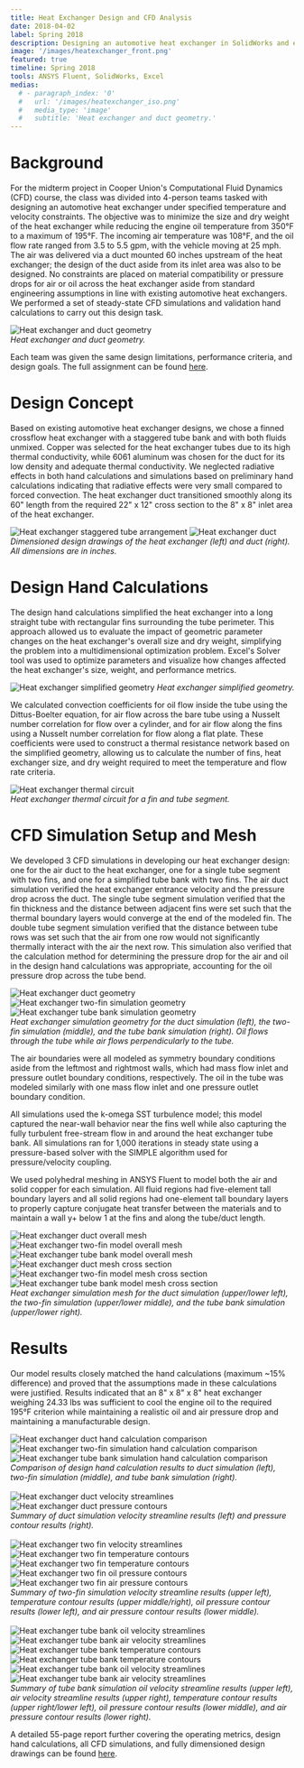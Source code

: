 ```yaml
---
title: Heat Exchanger Design and CFD Analysis
date: 2018-04-02
label: Spring 2018
description: Designing an automotive heat exchanger in SolidWorks and evaluating its performance with a steady-state CFD analysis in ANSYS Fluent
image: '/images/heatexchanger_front.png'
featured: true
timeline: Spring 2018
tools: ANSYS Fluent, SolidWorks, Excel
medias:
  # - paragraph_index: '0'
  #   url: '/images/heatexchanger_iso.png'
  #   media_type: 'image'
  #   subtitle: 'Heat exchanger and duct geometry.'
---
```

# Background

For the midterm project in Cooper Union's Computational Fluid Dynamics (CFD) course, the class was divided into 4-person teams tasked with designing an automotive heat exchanger under specified temperature and velocity constraints. The objective was to minimize the size and dry weight of the heat exchanger while reducing the engine oil temperature from 350°F to a maximum of 195°F. The incoming air temperature was 108°F, and the oil flow rate ranged from 3.5 to 5.5 gpm, with the vehicle moving at 25 mph. The air was delivered via a duct mounted 60 inches upstream of the heat exchanger; the design of the duct aside from its inlet area was also to be designed. No constraints are placed on material compatibility or pressure drops for air or oil across the heat exchanger aside from standard engineering assumptions in line with existing automotive heat exchangers. We performed a set of steady-state CFD simulations and validation hand calculations to carry out this design task.

<div class="gallery-box">
  <div class="gallery_two">
    <img src="/images/heatexchanger_iso.png" loading="lazy" alt="Heat exchanger and duct geometry">
  </div>
  <em>Heat exchanger and duct geometry.</em>
</div>

Each team was given the same design limitations, performance criteria, and design goals. The full assignment can be found <a href="{{ '/pdfs/ME407_Midterm_Spring_2018.pdf' | relative_url }}" target="_blank">here</a>.

# Design Concept

Based on existing automotive heat exchanger designs, we chose a finned crossflow heat exchanger with a staggered tube bank and with both fluids unmixed. Copper was selected for the heat exchanger tubes due to its high thermal conductivity, while 6061 aluminum was chosen for the duct for its low density and adequate thermal conductivity. We neglected radiative effects in both hand calculations and simulations based on preliminary hand calculations indicating that radiative effects were very small compared to forced convection. The heat exchanger duct transitioned smoothly along its 60" length from the required 22" x 12" cross section to the 8" x 8" inlet area of the heat exchanger.

<div class="gallery-box">
  <div class="gallery_two">
    <img src="/images/heatexchanger_drawing1.png" loading="lazy" alt="Heat exchanger staggered tube arrangement">
    <img src="/images/heatexchanger_drawing2.png" loading="lazy" alt="Heat exchanger duct">
  </div>
  <em>Dimensioned design drawings of the heat exchanger (left) and duct (right). All dimensions are in inches.</em>
</div>

# Design Hand Calculations

The design hand calculations simplified the heat exchanger into a long straight tube with rectangular fins surrounding the tube perimeter. This approach allowed us to evaluate the impact of geometric parameter changes on the heat exchanger's overall size and dry weight, simplifying the problem into a multidimensional optimization problem. Excel's Solver tool was used to optimize parameters and visualize how changes affected the heat exchanger's size, weight, and performance metrics.

![Heat exchanger simplified geometry](/images/heatexchanger_geometry.png)
*Heat exchanger simplified geometry.*

We calculated convection coefficients for oil flow inside the tube using the Dittus-Boelter equation, for air flow across the bare tube using a Nusselt number correlation for flow over a cylinder, and for air flow along the fins using a Nusselt number correlation for flow along a flat plate. These coefficients were used to construct a thermal resistance network based on the simplified geometry, allowing us to calculate the number of fins, heat exchanger size, and dry weight required to meet the temperature and flow rate criteria.

<div class="gallery-box">
  <div class="gallery_two">
    <img src="/images/heatexchanger_thermal_circuit.png" loading="lazy" alt="Heat exchanger thermal circuit">
  </div>
  <em>Heat exchanger thermal circuit for a fin and tube segment.</em>
</div>

# CFD Simulation Setup and Mesh

We developed 3 CFD simulations in developing our heat exchanger design: one for the air duct to the heat exchanger, one for a single tube segment with two fins, and one for a simplified tube bank with two fins. The air duct simulation verified the heat exchanger entrance velocity and the pressure drop across the duct. The single tube segment simulation verified that the fin thickness and the distance between adjacent fins were set such that the thermal boundary layers would converge at the end of the modeled fin. The double tube segment simulation verified that the distance between tube rows was set such that the air from one row would not significantly thermally interact with the air the next row. This simulation also verified that the calculation method for determining the pressure drop for the air and oil in the design hand calculations was appropriate, accounting for the oil pressure drop across the tube bend. 

<div class="gallery-box">
  <div class="gallery_three">
    <img src="/images/heatexchanger_duct.png" loading="lazy" alt="Heat exchanger duct geometry">
    <img src="/images/heatexchanger_twofin.png" loading="lazy" alt="Heat exchanger two-fin simulation geometry">
    <img src="/images/heatexchanger_twotube.png" loading="lazy" alt="Heat exchanger tube bank simulation geometry">
  </div>
  <em>Heat exchanger simulation geometry for the duct simulation (left), the two-fin simulation (middle), and the tube bank simulation (right). Oil flows through the tube while air flows perpendicularly to the tube.</em>
</div>

The air boundaries were all modeled as symmetry boundary conditions aside from the leftmost and rightmost walls, which had mass flow inlet and pressure outlet boundary conditions, respectively. The oil in the tube was modeled similarly with one mass flow inlet and one pressure outlet boundary condition.

All simulations used the k-omega SST turbulence model; this model captured the near-wall behavior near the fins well while also capturing the fully turbulent free-stream flow in and around the heat exchanger tube bank. All simulations ran for 1,000 iterations in steady state using a pressure-based solver with the SIMPLE algorithm used for pressure/velocity coupling.

We used polyhedral meshing in ANSYS Fluent to model both the air and solid copper for each simulation. All fluid regions had five-element tall boundary layers and all solid regions had one-element tall boundary layers to properly capture conjugate heat transfer between the materials and to maintain a wall y+ below 1 at the fins and along the tube/duct length.

<div class="gallery-box">
  <div class="gallery_three">
    <img src="/images/heatexchanger_duct_mesh1.png" loading="lazy" alt="Heat exchanger duct overall mesh">
    <img src="/images/heatexchanger_twofin_mesh1.png" loading="lazy" alt="Heat exchanger two-fin model overall mesh">
    <img src="/images/heatexchanger_twotube_mesh1.png" loading="lazy" alt="Heat exchanger tube bank model overall mesh">
    <img src="/images/heatexchanger_duct_mesh2.png" loading="lazy" alt="Heat exchanger duct mesh cross section">
    <img src="/images/heatexchanger_twofin_mesh2.png" loading="lazy" alt="Heat exchanger two-fin model mesh cross section">
    <img src="/images/heatexchanger_twotube_mesh2.png" loading="lazy" alt="Heat exchanger tube bank model mesh cross section">
  </div>
  <em>Heat exchanger simulation mesh for the duct simulation (upper/lower left), the two-fin simulation (upper/lower middle), and the tube bank simulation (upper/lower right).</em>
</div>

# Results

Our model results closely matched the hand calculations (maximum ~15% difference) and proved that the assumptions made in these calculations were justified. Results indicated that an 8" x 8" x 8" heat exchanger weighing 24.33 lbs was sufficient to cool the engine oil to the required 195°F criterion while maintaining a realistic oil and air pressure drop and maintaining a  manufacturable design.

<div class="gallery-box">
  <div class="gallery_three">
    <img src="/images/heatexchanger_duct_comparison.png" loading="lazy" alt="Heat exchanger duct hand calculation comparison">
    <img src="/images/heatexchanger_twofin_comparison.png" loading="lazy" alt="Heat exchanger two-fin simulation hand calculation comparison">
    <img src="/images/heatexchanger_twotube_comparison.png" loading="lazy" alt="Heat exchanger tube bank simulation hand calculation comparison">
  </div>
  <em>Comparison of design hand calculation results to duct simulation (left), two-fin simulation (middle), and tube bank simulation (right).</em>
</div>

<br />

<div class="gallery-box">
  <div class="gallery_two">
    <img src="/images/heatexchanger_duct_velocity.png" loading="lazy" alt="Heat exchanger duct velocity streamlines">
    <img src="/images/heatexchanger_duct_pressure.png" loading="lazy" alt="Heat exchanger duct pressure contours">
  </div>
  <em>Summary of duct simulation velocity streamline results (left) and pressure contour results (right).</em>
</div>

<br />

<div class="gallery-box">
  <div class="gallery_three">
    <img src="/images/heatexchanger_twofin_velocity.png" loading="lazy" alt="Heat exchanger two fin velocity streamlines">
    <img src="/images/heatexchanger_twofin_temp1.png" loading="lazy" alt="Heat exchanger two fin temperature contours">
    <img src="/images/heatexchanger_twofin_temp2.png" loading="lazy" alt="Heat exchanger two fin temperature contours">
    <img src="/images/heatexchanger_twofin_oil_pressure.png" loading="lazy" alt="Heat exchanger two fin oil pressure contours">
    <img src="/images/heatexchanger_twofin_air_pressure.png" loading="lazy" alt="Heat exchanger two fin air pressure contours">
  </div>
  <em>Summary of two-fin simulation velocity streamline results (upper left), temperature contour results (upper middle/right), oil pressure contour results (lower left), and air pressure contour results (lower middle).</em>
</div>

<br />

<div class="gallery-box">
  <div class="gallery_three">
    <img src="/images/heatexchanger_twotube_oil_velocity.png" loading="lazy" alt="Heat exchanger tube bank oil velocity streamlines">
    <img src="/images/heatexchanger_twotube_air_velocity.png" loading="lazy" alt="Heat exchanger tube bank air velocity streamlines">
    <img src="/images/heatexchanger_twotube_temp1.png" loading="lazy" alt="Heat exchanger tube bank temperature contours">
    <img src="/images/heatexchanger_twotube_temp2.png" loading="lazy" alt="Heat exchanger tube bank temperature contours">
    <img src="/images/heatexchanger_twotube_oil_pressure.png" loading="lazy" alt="Heat exchanger tube bank oil velocity streamlines">
    <img src="/images/heatexchanger_twotube_air_pressure.png" loading="lazy" alt="Heat exchanger tube bank air velocity streamlines">
  </div>
  <em>Summary of tube bank simulation oil velocity streamline results (upper left), air velocity streamline results (upper right), temperature contour results (upper right/lower left), oil pressure contour results (lower middle), and air pressure contour results (lower right).</em>
</div>

A detailed 55-page report further covering the operating metrics, design hand calculations, all CFD simulations, and fully dimensioned design drawings can be found <a href="{{ '/pdfs/ME407_Midterm_Report.pdf' | relative_url }}" target="_blank">here</a>.
